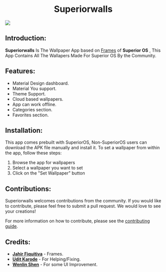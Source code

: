 <h1 align="center">Superiorwalls</h1>

<img src="https://user-images.githubusercontent.com/29405483/221204479-aebf0079-ae98-4490-b742-b1b1c3c62c0d.png" align="center">

## Introduction:

**Superiorwalls** Is The Wallpaper App based on [Frames](https://github.com/jahirfiquitiva/Frames) of **Superior OS** , This App Contains All The Wallapers Made For Superior OS By the Community.

## Features:

- Material Design dashboard.
- Material You support.
- Theme Support.
- Cloud based wallpapers.
- App can work offline.
- Categories section.
- Favorites section.

## Installation:

This app comes prebuilt with SuperiorOS, Non-SuperiorOS users can download the APK file manually and install it. To set a wallpaper from within the app, follow these steps:

1. Browse the app for wallpapers
2. Select a wallpaper you want to set
3. Click on the "Set Wallpaper" button

## Contributions:

Superiorwalls welcomes contributions from the community. If you would like to contribute, please feel free to submit a pull request. We would love to see your creations!

For more information on how to contribute, please see the [contributing guide](https://github.com/SuperiorOS/Superiorwalls/blob/master/CONTRIBUTING.md).

## Credits:

- [**Jahir Fiquitiva**](https://github.com/jahirfiquitiva) - Frames.
- [**Udit Karode**](https://github.com/uditkarode) - For Helping/Fixing.
- [**Wenlin Shen**](https://github.com/hugwalk) - For some UI Improvement.
